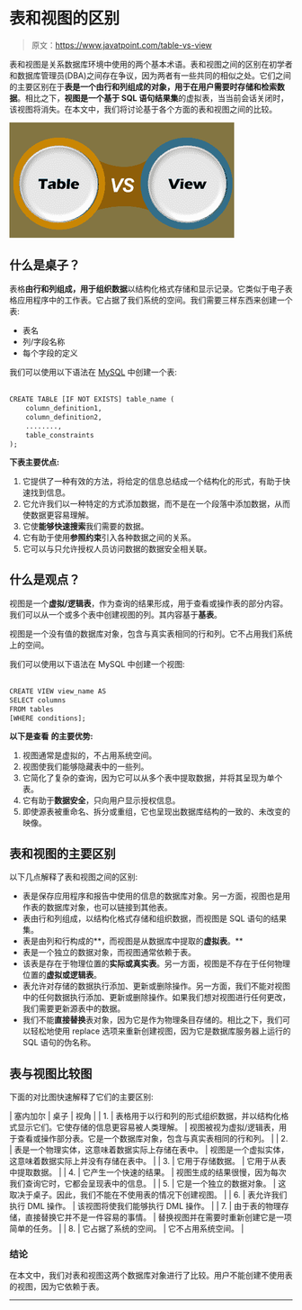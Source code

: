 # 表和视图的区别

> 原文：<https://www.javatpoint.com/table-vs-view>

表和视图是关系数据库环境中使用的两个基本术语。表和视图之间的区别在初学者和数据库管理员(DBA)之间存在争议，因为两者有一些共同的相似之处。它们之间的主要区别在于**表是一个由行和列组成的对象，用于在用户需要时存储和检索数据**。相比之下，**视图是一个基于 SQL 语句结果集**的虚拟表，当当前会话关闭时，该视图将消失。在本文中，我们将讨论基于各个方面的表和视图之间的比较。

![Table vs View](img/0247a37e36eaa7bb3fdb192df8bd1758.png)

## 什么是桌子？

表格**由行和列组成，用于组织数据**以结构化格式存储和显示记录。它类似于电子表格应用程序中的工作表。它占据了我们系统的空间。我们需要三样东西来创建一个表:

*   表名
*   列/字段名称
*   每个字段的定义

我们可以使用以下语法在 [MySQL](https://www.javatpoint.com/mysql-tutorial) 中创建一个表:

```

CREATE TABLE [IF NOT EXISTS] table_name (  
    column_definition1,  
    column_definition2,  
    ........,  
    table_constraints  
);

```

**下表主要优点:**

1.  它提供了一种有效的方法，将给定的信息总结成一个结构化的形式，有助于快速找到信息。
2.  它允许我们以一种特定的方式添加数据，而不是在一个段落中添加数据，从而使数据更容易理解。
3.  它使**能够快速搜索**我们需要的数据。
4.  它有助于使用**参照约束**引入各种数据之间的关系。
5.  它可以与只允许授权人员访问数据的数据安全相关联。

## 什么是观点？

视图是一个**虚拟/逻辑表**，作为查询的结果形成，用于查看或操作表的部分内容。我们可以从一个或多个表中创建视图的列。其内容基于**基表**。

视图是一个没有值的数据库对象，包含与真实表相同的行和列。它不占用我们系统上的空间。

我们可以使用以下语法在 MySQL 中创建一个视图:

```

CREATE VIEW view_name AS    
SELECT columns    
FROM tables    
[WHERE conditions]; 

```

**以下是查看** **的主要优势:**

1.  视图通常是虚拟的，不占用系统空间。
2.  视图使我们能够隐藏表中的一些列。
3.  它简化了复杂的查询，因为它可以从多个表中提取数据，并将其呈现为单个表。
4.  它有助于**数据安全**，只向用户显示授权信息。
5.  即使源表被重命名、拆分或重组，它也呈现出数据库结构的一致的、未改变的映像。

## 表和视图的主要区别

以下几点解释了表和视图之间的区别:

*   表是保存应用程序和报告中使用的信息的数据库对象。另一方面，视图也是用作表的数据库对象，也可以链接到其他表。
*   表由行和列组成，以结构化格式存储和组织数据，而视图是 SQL 语句的结果集。
*   表是由列和行构成的**，而视图是从数据库中提取的**虚拟表**。**
*   表是一个独立的数据对象，而视图通常依赖于表。
*   该表是存在于物理位置的**实际或真实表**。另一方面，视图是不存在于任何物理位置的**虚拟或逻辑表**。
*   表允许对存储的数据执行添加、更新或删除操作。另一方面，我们不能对视图中的任何数据执行添加、更新或删除操作。如果我们想对视图进行任何更改，我们需要更新源表中的数据。
*   我们不能**直接替换**表对象，因为它是作为物理条目存储的。相比之下，我们可以轻松地使用 replace 选项来重新创建视图，因为它是数据库服务器上运行的 SQL 语句的伪名称。

## 表与视图比较图

下面的对比图快速解释了它们的主要区别:

| 塞内加尔 | 桌子 | 视角 |
| 1. | 表格用于以行和列的形式组织数据，并以结构化格式显示它们。它使存储的信息更容易被人类理解。 | 视图被视为虚拟/逻辑表，用于查看或操作部分表。它是一个数据库对象，包含与真实表相同的行和列。 |
| 2. | 表是一个物理实体，这意味着数据实际上存储在表中。 | 视图是一个虚拟实体，这意味着数据实际上并没有存储在表中。 |
| 3. | 它用于存储数据。 | 它用于从表中提取数据。 |
| 4. | 它产生一个快速的结果。 | 视图生成的结果很慢，因为每次我们查询它时，它都会呈现表中的信息。 |
| 5. | 它是一个独立的数据对象。 | 这取决于桌子。因此，我们不能在不使用表的情况下创建视图。 |
| 6. | 表允许我们执行 DML 操作。 | 该视图将使我们能够执行 DML 操作。 |
| 7. | 由于表的物理存储，直接替换它并不是一件容易的事情。 | 替换视图并在需要时重新创建它是一项简单的任务。 |
| 8. | 它占据了系统的空间。 | 它不占用系统空间。 |

### 结论

在本文中，我们对表和视图这两个数据库对象进行了比较。用户不能创建不使用表的视图，因为它依赖于表。

* * *